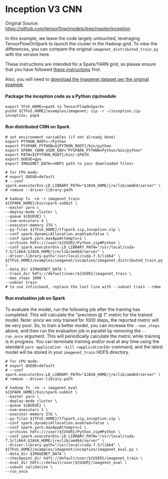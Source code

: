 # Inception V3 CNN

Original Source: https://github.com/tensorflow/models/tree/master/inception

In this example, we leave the code largely untouched, leveraging TensorFlowOnSpark to launch the cluster in the Hadoop grid.
To view the differences, you can compare the original `imagenet_distributed_train.py` with the version here.

These instructions are intended for a Spark/YARN grid, so please ensure that you have followed [these instructions](https://github.com/yahoo/TensorFlowOnSpark/wiki/GetStarted_YARN) first.

Also, you will need to [download the Imagenet dataset per the original example](https://github.com/tensorflow/models/tree/master/inception#getting-started).

#### Package the inception code as a Python zip/module

    export TFoS_HOME=<path to TensorFlowOnSpark>
    pushd ${TFoS_HOME}/examples/imagenet; zip -r ~/inception.zip inception; popd

#### Run distributed CNN on Spark

    # set environment variables (if not already done)
    export PYTHON_ROOT=~/Python
    export PYSPARK_PYTHON=${PYTHON_ROOT}/bin/python
    export SPARK_YARN_USER_ENV="PYSPARK_PYTHON=Python/bin/python"
    export PATH=${PYTHON_ROOT}/bin/:$PATH
    export QUEUE=gpu
    export IMAGENET_DATA=<HDFS path to your downloaded files>

    # for CPU mode:
    # export QUEUE=default
    # --conf spark.executorEnv.LD_LIBRARY_PATH="$JAVA_HOME/jre/lib/amd64/server" \
    # remove --driver-library-path

    # hadoop fs -rm -r imagenet_train
    ${SPARK_HOME}/bin/spark-submit \
    --master yarn \
    --deploy-mode cluster \
    --queue ${QUEUE} \
    --num-executors 4 \
    --executor-memory 27G \
    --py-files ${TFoS_HOME}/tfspark.zip,inception.zip \
    --conf spark.dynamicAllocation.enabled=false \
    --conf spark.yarn.maxAppAttempts=1 \
    --archives hdfs:///user/${USER}/Python.zip#Python \
    --conf spark.executorEnv.LD_LIBRARY_PATH="/usr/local/cuda-7.5/lib64:$JAVA_HOME/jre/lib/amd64/server" \
    --driver-library-path="/usr/local/cuda-7.5/lib64" \
    ${TFoS_HOME}/examples/imagenet/inception/imagenet_distributed_train.py \
    --data_dir $IMAGENET_DATA \
    --train_dir hdfs://default/user/${USER}/imagenet_train \
    --max_steps 1000 \
    --subset train
    # to use infiniband, replace the last line with --subset train --rdma

#### Run evaluation job on Spark

To evaluate the model, run the following job after the training has completed.  This will calculate the "precision @ 1" metric for the trained model.  Note: since we only trained for 1000 steps, the reported metric will be very poor.  So, to train a better model, you can increase the `--max_steps` above, and then run the evaluation job in parallel by removing the `--run_once` argument.  This will periodically calculate the metric while training is in progress.  You can terminate training and/or eval at any time using the standard `yarn application -kill <applicationId>` command, and the latest model will be stored in your `imagenet_train` HDFS directory.

    # for CPU mode:
    # export QUEUE=default
    # --conf spark.executorEnv.LD_LIBRARY_PATH="$JAVA_HOME/jre/lib/amd64/server" \
    # remove --driver-library-path

    # hadoop fs -rm -r imagenet_eval
    ${SPARK_HOME}/bin/spark-submit \
    --master yarn \
    --deploy-mode cluster \
    --queue ${QUEUE} \
    --num-executors 1 \
    --executor-memory 27G \
    --py-files ${TFoS_HOME}/tfspark.zip,inception.zip \
    --conf spark.dynamicAllocation.enabled=false \
    --conf spark.yarn.maxAppAttempts=1 \
    --archives hdfs:///user/${USER}/Python.zip#Python \
    --conf spark.executorEnv.LD_LIBRARY_PATH="/usr/local/cuda-7.5/lib64:$JAVA_HOME/jre/lib/amd64/server" \
    --driver-library-path="/usr/local/cuda-7.5/lib64" \
    ${TFoS_HOME}/examples/imagenet/inception/imagenet_eval.py \
    --data_dir $IMAGENET_DATA \
    --checkpoint_dir hdfs://default/user/${USER}/imagenet_train \
    --eval_dir hdfs://default/user/${USER}/imagenet_eval \
    --subset validation \
    --run_once
